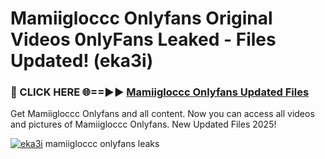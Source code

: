# Mamiigloccc Onlyfans Original Videos 0nlyFans Leaked - Files Updated! (eka3i)

<h3>🔴 CLICK HERE 🌐==►► <a href="https://tinyurl.com/4seja8ks" rel="nofollow">Mamiigloccc Onlyfans Updated Files</a></h3>

Get Mamiigloccc Onlyfans and all content. Now you can access all videos and pictures of Mamiigloccc Onlyfans. New Updated Files 2025!

[![eka3i](https://i.imgur.com/EWjZXRe.gif)](https://tinyurl.com/4seja8ks)
mamiigloccc onlyfans leaks